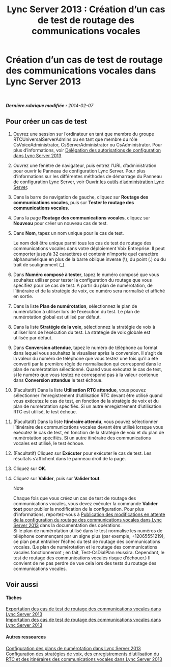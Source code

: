 ﻿---
title: 'Lync Server 2013 : Création d’un cas de test de routage des communications vocales'
TOCTitle: Création d’un cas de test de routage des communications vocales
ms:assetid: 43a07a5b-2f20-462a-81e5-d628c18391e0
ms:mtpsurl: https://technet.microsoft.com/fr-fr/library/Gg425935(v=OCS.15)
ms:contentKeyID: 49297043
ms.date: 05/20/2016
mtps_version: v=OCS.15
ms.translationtype: HT
---

# Création d’un cas de test de routage des communications vocales dans Lync Server 2013

 

_**Dernière rubrique modifiée :** 2014-02-07_

## Pour créer un cas de test

1.  Ouvrez une session sur l’ordinateur en tant que membre du groupe RTCUniversalServerAdmins ou en tant que membre du rôle CsVoiceAdministrator, CsServerAdministrator ou CsAdministrator. Pour plus d’informations, voir [Délégation des autorisations de configuration dans Lync Server 2013](lync-server-2013-delegate-setup-permissions.md).

2.  Ouvrez une fenêtre de navigateur, puis entrez l’URL d’administration pour ouvrir le Panneau de configuration Lync Server. Pour plus d’informations sur les différentes méthodes de démarrage du Panneau de configuration Lync Server, voir [Ouvrir les outils d’administration Lync Server](lync-server-2013-open-lync-server-administrative-tools.md).

3.  Dans la barre de navigation de gauche, cliquez sur **Routage des communications vocales**, puis sur **Tester le routage des communications vocales**.

4.  Dans la page **Routage des communications vocales**, cliquez sur **Nouveau** pour créer un nouveau cas de test.

5.  Dans **Nom**, tapez un nom unique pour le cas de test.
    
    Le nom doit être unique parmi tous les cas de test de routage des communications vocales dans votre déploiement Voix Entreprise. Il peut comporter jusqu’à 32 caractères et contenir n’importe quel caractère alphanumérique en plus de la barre oblique inverse (\\), du point (.) ou du trait de soulignement (\_).

6.  Dans **Numéro composé à tester**, tapez le numéro composé que vous souhaitez utiliser pour tester la configuration du routage que vous spécifiez pour ce cas de test. À partir du plan de numérotation, de l’itinéraire et de la stratégie de voix, ce numéro sera normalisé et affiché en sortie.

7.  Dans la liste **Plan de numérotation**, sélectionnez le plan de numérotation à utiliser lors de l’exécution du test. Le plan de numérotation global est utilisé par défaut.

8.  Dans la liste **Stratégie de la voix**, sélectionnez la stratégie de voix à utiliser lors de l’exécution du test. La stratégie de voix globale est utilisée par défaut.

9.  Dans **Conversion attendue**, tapez le numéro de téléphone au format dans lequel vous souhaitez le visualiser après la conversion. Il s’agit de la valeur du numéro de téléphone que vous testez une fois qu’il a été converti par la première règle de normalisation qui correspond dans le plan de numérotation sélectionné. Quand vous exécutez le cas de test, si le numéro que vous testez ne correspond pas à la valeur contenue dans **Conversion attendue** le test échoue.

10. (Facultatif) Dans la liste **Utilisation RTC attendue**, vous pouvez sélectionner l’enregistrement d’utilisation RTC devant être utilisé quand vous exécutez le cas de test, en fonction de la stratégie de voix et du plan de numérotation spécifiés. Si un autre enregistrement d’utilisation RTC est utilisé, le test échoue.

11. (Facultatif) Dans la liste **Itinéraire attendu**, vous pouvez sélectionner l’itinéraire des communications vocales devant être utilisé lorsque vous exécutez le cas de test, en fonction de la stratégie de voix et du plan de numérotation spécifiés. Si un autre itinéraire des communications vocales est utilisé, le test échoue.

12. (Facultatif) Cliquez sur **Exécuter** pour exécuter le cas de test. Les résultats s’affichent dans le panneau droit de la page.

13. Cliquez sur **OK**.

14. Cliquez sur **Valider**, puis sur **Valider tout**.
    
    > [!note]  
    > Chaque fois que vous créez un cas de test de routage des communications vocales, vous devez exécuter la commande <strong>Valider tout</strong> pour publier la modification de la configuration. Pour plus d’informations, reportez-vous à <a href="lync-server-2013-publish-pending-changes-to-the-voice-routing-configuration.md">Publication des modifications en attente de la configuration du routage des communications vocales dans Lync Server 2013</a> dans la documentation des opérations.    
    Si le plan de numérotation utilisé dans le test normalise les numéros de téléphone commençant par un signe plus (par exemple, +12065551219), ce plan peut entraîner l’échec du test de routage des communications vocales. (Le plan de numérotation et le routage des communications vacales fonctionneront ; en fait, Test-CsDialPlan réussira. Cependant, le test de routage des communications vocales risque d’échouer.) Il convient de ne pas perdre de vue cela lors des tests du routage des communications vocales.

## Voir aussi

#### Tâches

[Exportation des cas de test de routage des communications vocales dans Lync Server 2013](lync-server-2013-export-voice-routing-test-cases.md)  
[Importation des cas de test de routage des communications vocales dans Lync Server 2013](lync-server-2013-import-voice-routing-test-cases.md)  

#### Autres ressources

[Configuration des plans de numérotation dans Lync Server 2013](lync-server-2013-configuring-dial-plans.md)  
[Configuration des stratégies de voix, des enregistrements d’utilisation du RTC et des itinéraires des communications vocales dans Lync Server 2013](lync-server-2013-configuring-voice-policies-pstn-usage-records-and-voice-routes.md)

